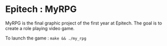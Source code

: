 # Epitech : MyRPG

MyRPG is the final graphic project of the first year at Epitech. The goal is to create a role playing video game.

To launch the game :
`make && ./my_rpg`
